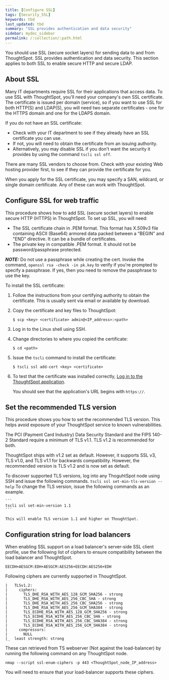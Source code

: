 ```yaml
---
title: [Configure SSL]
tags: [Security_SSL]
keywords: tbd
last_updated: tbd
summary: "SSL provides authentication and data security"
sidebar: mydoc_sidebar
permalink: /:collection/:path.html
---
```

You should use SSL (secure socket layers) for sending data to and from ThoughtSpot. SSL provides authentication and data security. This section applies to both SSL to enable secure HTTP and secure LDAP.

## About SSL
Many IT departments require SSL for their applications that access data. To use SSL with ThoughtSpot, you'll need your company's own SSL certificate. The certificate is issued per domain (service), so if you want to use SSL for both HTTP(S) and LDAP(S), you will need two separate certificates - one for the HTTPS domain and one for the LDAPS domain.

If you do not have an SSL certificate:

-   Check with your IT department to see if they already have an SSL certificate you can use.
-   If not, you will need to obtain the certificate from an issuing authority.
-   Alternatively, you may disable SSL if you don't want the security it provides by using the command `tscli ssl off`.

There are many SSL vendors to choose from. Check with your existing Web hosting provider first, to see if they can provide the certificate for you.

When you apply for the SSL certificate, you may specify a SAN, wildcard, or single domain certificate. Any of these can work with ThoughtSpot.

## Configure SSL for web traffic

This procedure shows how to add SSL (secure socket layers) to enable secure HTTP (HTTPS) in ThoughtSpot. To set up SSL, you will need:

-   The SSL certificate chain in .PEM format. This format has X.509v3 file containing ASCII (Base64) armored data packed between a “BEGIN" and "END" directive. It can be a bundle of certificates.
-   The private key in compatible .PEM format. It should not be password/passphrase protected.

**_NOTE:_** Do not use a passphrase while creating the cert. Invoke the command, `openssl rsa -check -in pk.key` to verify if you're prompted to specify a passphrase. If yes, then you need to remove the passphrase to use the key.

To install the SSL certificate:

1. Follow the instructions from your certifying authority to obtain the certificate. This is usually sent via email or available by download.
2. Copy the certificate and key files to ThoughtSpot:

      ```
      $ scp <key> <certificate> admin@<IP_address>:<path>
      ```

3. Log in to the Linux shell using SSH.
4. Change directories to where you copied the certificate:

    ```
    $ cd <path>
    ```

5. Issue the `tscli` command to install the certificate:

    ```
    $ tscli ssl add-cert <key> <certificate>
    ```

6. To test that the certificate was installed correctly, [Log in to the ThoughtSpot application](logins.html#log-in-to-the-thoughtspot-application).

     You should see that the application's URL begins with `https://`.

## Set the recommended TLS version

This procedure shows you how to set the recommended TLS version. This helps avoid exposure of your ThoughtSpot service to known vulnerabilities.

The PCI (Payment Card Industry) Data Security Standard and the FIPS 140-2 Standard require a minimum of TLS v1.1. TLS v1.2 is recommended for both. 

ThoughtSpot ships with v1.2 set as default. However, it supports SSL v3, TLS v1.0, and TLS v1.1 for backwards compatibility. However, the recommended version is TLS v1.2 and is now set as default. 

To discover supported TLS versions, log into any ThoguhtSpot node using SSH and issue the following commands.
    ```
    tscli ssl set-min-tls-version --help
    ```
To change the TLS version, issue the following commands as an example.

    ```
    tscli ssl set-min-version 1.1
    ```
    
    This will enable TLS version 1.1 and higher on ThoughtSpot.

## Configuration string for load balancers
When enabling SSL support on a load balancer's server-side SSL client profile, use the following list of ciphers to ensure compatibility between the load balancer and ThoughtSpot.
```
EECDH+AESGCM:EDH+AESGCM:AES256+EECDH:AES256+EDH
```

Following ciphers are currently supported in ThoughtSpot.

```
|   TLSv1.2:
|     ciphers:
|       TLS_DHE_RSA_WITH_AES_128_GCM_SHA256 - strong
|       TLS_DHE_RSA_WITH_AES_256_CBC_SHA - strong
|       TLS_DHE_RSA_WITH_AES_256_CBC_SHA256 - strong
|       TLS_DHE_RSA_WITH_AES_256_GCM_SHA384 - strong
|       TLS_ECDHE_RSA_WITH_AES_128_GCM_SHA256 - strong
|       TLS_ECDHE_RSA_WITH_AES_256_CBC_SHA - strong
|       TLS_ECDHE_RSA_WITH_AES_256_CBC_SHA384 - strong
|       TLS_ECDHE_RSA_WITH_AES_256_GCM_SHA384 - strong
|     compressors:
|       NULL
|_  least strength: strong
```

These can retrieved from TS webserver (Not against the load-balancer) by running the following command on any ThoughtSpot node.

```
nmap --script ssl-enum-ciphers -p 443 <ThoughtSpot_node_IP_address>
```

You will need to ensure that your load-balancer supports these ciphers.
